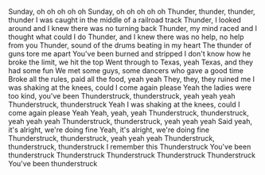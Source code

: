 Sunday, oh oh oh oh oh Sunday, oh oh oh oh oh Thunder, thunder, thunder, thunder I was caught in the middle of a railroad track Thunder, I looked around and I knew there was no turning back Thunder, my mind raced and I thought what could I do Thunder, and I knew there was no help, no help from you Thunder, sound of the drums beating in my heart The thunder of guns tore me apart You've been burned and stripped I don't know how he broke the limit, we hit the top Went through to Texas, yeah Texas, and they had some fun We met some guys, some dancers who gave a good time Broke all the rules, paid all the food, yeah yeah They, they, they ruined me I was shaking at the knees, could I come again please Yeah the ladies were too kind, you've been Thunderstruck, thunderstruck, yeah yeah yeah Thunderstruck, thunderstruck Yeah I was shaking at the knees, could I come again please Yeah Yeah, yeah, yeah Thunderstruck, thunderstruck, yeah yeah yeah Thunderstruck, thunderstruck, yeah yeah yeah Said yeah, it's alright, we're doing fine Yeah, it's alright, we're doing fine Thunderstruck, thunderstruck, yeah yeah yeah Thunderstruck, thunderstruck, thunderstruck I remember this Thunderstruck You've been thunderstruck Thunderstruck Thunderstruck Thunderstruck Thunderstruck You've been thunderstruck